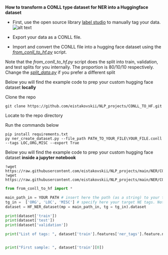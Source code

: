 **How to transform a CONLL type dataset for NER into a Huggingface dataset**

* First, use the open source library [label studio](https://labelstud.io/) to manually tag your data.
![alt text](https://github.com/eistakovskii/NLP_projects/blob/main/NER/CONLL_TO_HF/label_studio_ex.png)

* Export your data as a CONLL file.

* Import and convert the CONLL file into a hugging face dataset using the [*from_conll_to_hf.py*](https://github.com/eistakovskii/NLP_projects/blob/main/NER/CONLL_TO_HF/from_conll_to_hf.py) script.

Note that the *from_conll_to_hf.py* script does the split into train, validation, and test splits for you internally. The proportion is 80/10/10 respectively.
Change the [*split_data.py*](https://github.com/eistakovskii/NLP_projects/blob/main/NER/CONLL_TO_HF/split_data.py) if you prefer a different split

Below you will find the example code to prep your custom hugging face dataset **locally**

  Clone the repo
  ``` shell
  git clone https://github.com/eistakovskii/NLP_projects/CONLL_TO_HF.git
  ```
  Locate to the repo directory
  
  Run the commands below
  ``` shell
  pip install requirements.txt
  py ner_create_dataset.py --file_path PATH_TO_YOUR_FILE\YOUR_FILE.conll --tags LOC,ORG,MISC --export True

  ```
Below you will find the example code to prep your custom hugging face dataset **inside a jupyter notebook**

  ```
  !wget https://raw.githubusercontent.com/eistakovskii/NLP_projects/main/NER/CONLL_TO_HF/from_conll_to_hf.py
  !wget https://raw.githubusercontent.com/eistakovskii/NLP_projects/main/NER/CONLL_TO_HF/split_data.py
  ```

  ```python
  from from_conll_to_hf import *

  main_path_in = YOUR PATH # insert here the path (as a string) to your txt file
  tg_in =  ['ORG', 'LOC', 'MISC'] # specify here your target NE tags. Note that they will be converted into the BIO format and the tag 'O' will be added by default
  dataset = HF_NER_dataset(mp = main_path_in, tg = tg_in).dataset

  print(dataset['train'])
  print(dataset['test'])
  print(dataset['validation'])

  print("List of tags: ", dataset['train'].features['ner_tags'].feature.names)


  print("First sample: ", dataset['train'][0])

  ```


